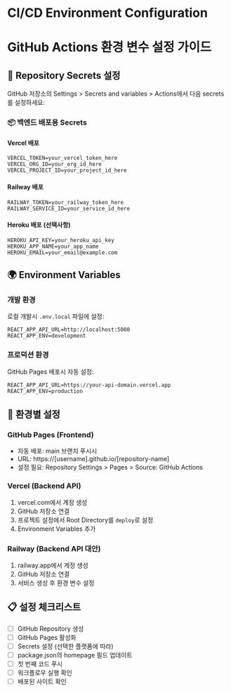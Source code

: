 # CI/CD Environment Configuration

# GitHub Actions 환경 변수 설정 가이드

## 🔐 Repository Secrets 설정

GitHub 저장소의 Settings > Secrets and variables > Actions에서 다음 secrets를 설정하세요:

### 📦 백엔드 배포용 Secrets

#### Vercel 배포
```
VERCEL_TOKEN=your_vercel_token_here
VERCEL_ORG_ID=your_org_id_here  
VERCEL_PROJECT_ID=your_project_id_here
```

#### Railway 배포
```
RAILWAY_TOKEN=your_railway_token_here
RAILWAY_SERVICE_ID=your_service_id_here
```

#### Heroku 배포 (선택사항)
```
HEROKU_API_KEY=your_heroku_api_key
HEROKU_APP_NAME=your_app_name
HEROKU_EMAIL=your_email@example.com
```

## 🌍 Environment Variables

### 개발 환경
로컬 개발시 `.env.local` 파일에 설정:
```
REACT_APP_API_URL=http://localhost:5000
REACT_APP_ENV=development
```

### 프로덕션 환경
GitHub Pages 배포시 자동 설정:
```
REACT_APP_API_URL=https://your-api-domain.vercel.app
REACT_APP_ENV=production
```

## 🔧 환경별 설정

### GitHub Pages (Frontend)
- 자동 배포: main 브랜치 푸시시
- URL: https://[username].github.io/[repository-name]
- 설정 필요: Repository Settings > Pages > Source: GitHub Actions

### Vercel (Backend API)
1. vercel.com에서 계정 생성
2. GitHub 저장소 연결
3. 프로젝트 설정에서 Root Directory를 `deploy`로 설정
4. Environment Variables 추가

### Railway (Backend API 대안)
1. railway.app에서 계정 생성
2. GitHub 저장소 연결
3. 서비스 생성 후 환경 변수 설정

## 📋 설정 체크리스트

- [ ] GitHub Repository 생성
- [ ] GitHub Pages 활성화
- [ ] Secrets 설정 (선택한 플랫폼에 따라)
- [ ] package.json의 homepage 필드 업데이트
- [ ] 첫 번째 코드 푸시
- [ ] 워크플로우 실행 확인
- [ ] 배포된 사이트 확인
